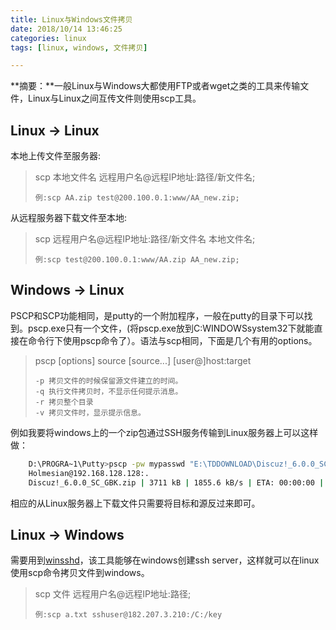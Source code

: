 ```yaml
---
title: Linux与Windows文件拷贝
date: 2018/10/14 13:46:25
categories: linux
tags: [linux, windows, 文件拷贝]

---
```


**摘要：**一般Linux与Windows大都使用FTP或者wget之类的工具来传输文件，Linux与Linux之间互传文件则使用scp工具。

<!-- more -->

## Linux -> Linux

本地上传文件至服务器:

> scp 本地文件名 远程用户名@远程IP地址:路径/新文件名;
>
> ```
> 例:scp AA.zip test@200.100.0.1:www/AA_new.zip;
> ```

从远程服务器下载文件至本地:

> scp 远程用户名@远程IP地址:路径/新文件名 本地文件名;
>
> ```shell
> 例:scp test@200.100.0.1:www/AA.zip AA_new.zip;
> ```

## Windows -> Linux

PSCP和SCP功能相同，是putty的一个附加程序，一般在putty的目录下可以找到。pscp.exe只有一个文件，(将pscp.exe放到C:WINDOWSsystem32下就能直接在命令行下使用pscp命令了）。语法与scp相同，下面是几个有用的options。

> pscp [options] source [source...] [user@]host:target
>
> ```
> -p 拷贝文件的时候保留源文件建立的时间。  
> -q 执行文件拷贝时，不显示任何提示消息。  
> -r 拷贝整个目录  
> -v 拷贝文件时，显示提示信息。
> ```

例如我要将windows上的一个zip包通过SSH服务传输到Linux服务器上可以这样做：

```bash
    D:\PROGRA~1\Putty>pscp -pw mypasswd "E:\TDDOWNLOAD\Discuz!_6.0.0_SC_GBK.zip"
    Holmesian@192.168.128.128:.  
    Discuz!_6.0.0_SC_GBK.zip | 3711 kB | 1855.6 kB/s | ETA: 00:00:00 | 100%  
```

相应的从Linux服务器上下载文件只需要将目标和源反过来即可。

## Linux -> Windows

需要用到[winsshd](https://download.csdn.net/download/fmsbai5/3067355)，该工具能够在windows创建ssh server，这样就可以在linux使用scp命令拷贝文件到windows。

> scp 文件 远程用户名@远程IP地址:路径;
>
> ```shell
> 例:scp a.txt sshuser@182.207.3.210:/C:/key
> ```

## 
